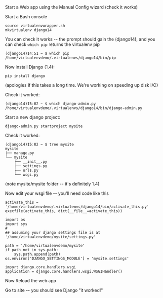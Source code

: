Start a Web app using the Manual Config wizard
(check it works)

Start a Bash console

    source virtualenvwrapper.sh
    mkvirtualenv django14

You can check it works -- the prompt should gain the (django14), and you can check `which pip` returns the virtualenv pip

    (django14)14:51 ~ $ which pip
    /home/virtualenvdemo/.virtualenvs/django14/bin/pip

Now install Django (1.4):

    pip install django

(apologies if this takes a long time.  We're working on speeding up disk I/O)

Check it worked:

    (django14)15:02 ~ $ which django-admin.py
    /home/virtualenvdemo/.virtualenvs/django14/bin/django-admin.py

Start a new django project:

    django-admin.py startproject mysite

Check it worked:

    (django14)15:02 ~ $ tree mysite
    mysite
    ├── manage.py
    └── mysite
        ├── __init__.py
        ├── settings.py
        ├── urls.py
        └── wsgi.py

(note mysite/mysite folder -- it's definitely 1.4)

Now edit your wsgi file -- you'll need code like this

    activate_this = '/home/virtualenvdemo/.virtualenvs/django14/bin/activate_this.py'
    execfile(activate_this, dict(__file__=activate_this))

    import os
    import sys
    #
    ## assuming your django settings file is at '/home/virtualenvdemo/mysite/settings.py'

    path = '/home/virtualenvdemo/mysite'
    if path not in sys.path:
        sys.path.append(path)
    os.environ['DJANGO_SETTINGS_MODULE'] = 'mysite.settings'

    import django.core.handlers.wsgi
    application = django.core.handlers.wsgi.WSGIHandler()


Now Reload the web app

Go to site -- you should see Django "it worked!"

